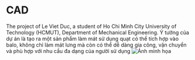 # CAD
The project of Le Viet Duc, a student of Ho Chi Minh City University of Technology (HCMUT), Department of Mechanical Engineering.
Ý tưởng của dự án là tạo ra một sản phẩm làm mát sử dụng quạt có thể tích hợp vào balo, không chỉ làm mát lưng mà còn có thể dễ dàng gia công, vận chuyển và phù hợp với nhu cầu đa dạng của người sử dụng 
![Ảnh minh họa](https://drive.google.com/uc?export=view&id=1KUjEWHQzir_cATklN0DIK0tMxcekt1LW)
